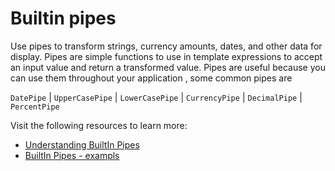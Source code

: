 # Builtin pipes

Use pipes to transform strings, currency amounts, dates, and other data for display. Pipes are simple functions to use in template expressions to accept an input value and return a transformed value. Pipes are useful because you can use them throughout your application , some common pipes are 

`DatePipe` | `UpperCasePipe` | `LowerCasePipe` | `CurrencyPipe` | `DecimalPipe` | `PercentPipe`


Visit the following resources to learn more:

- [Understanding BuiltIn Pipes](https://angular.io/guide/pipes)
- [BuiltIn Pipes - exampls](https://codecraft.tv/courses/angular/pipes/built-in-pipes/)